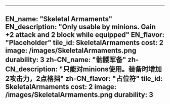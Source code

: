 ---

EN_name: "Skeletal Armaments"
EN_description: "Only usable by minions. Gain +2 attack and 2 block while equipped"
EN_flavor: "Placeholder"
tile_id: SkeletalArmaments
cost: 2
image: /images/SkeletalArmaments.png
durability: 3
zh-CN_name: "骷髅军备"
zh-CN_description: "只能对minions使用。装备时增加2攻击力，2点格挡"
zh-CN_flavor: "占位符"
tile_id: SkeletalArmaments
cost: 2
image: /images/SkeletalArmaments.png
durability: 3
---